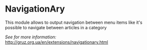 # NavigationAry

This module allows to output navigation between menu items like it's possible to navigate between articles in a category

*See for more information:* http://gruz.org.ua/en/extensions/navigationary.html
